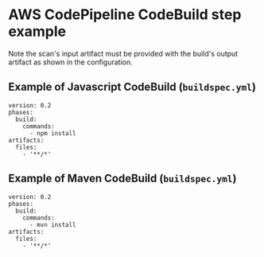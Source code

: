 # AWS CodePipeline CodeBuild step example

Note the scan's input artifact must be provided with the build's output artifact as shown in the configuration.

## Example of Javascript CodeBuild (`buildspec.yml`)

```
version: 0.2
phases:
  build:
    commands:
      - npm install
artifacts:
  files:
    - '**/*'
```

## Example of Maven CodeBuild (`buildspec.yml`)

```
version: 0.2
phases:
  build:
    commands:
      - mvn install
artifacts:
  files:
    - '**/*'
```
